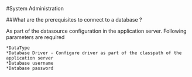 #System Administration

##What are the prerequisites to connect to a database ?

As part of the datasource configuration in the application server. Following parameters are required

    *DataType
    *Database Driver - Configure driver as part of the classpath of the application server
    *Database username
    *Database password